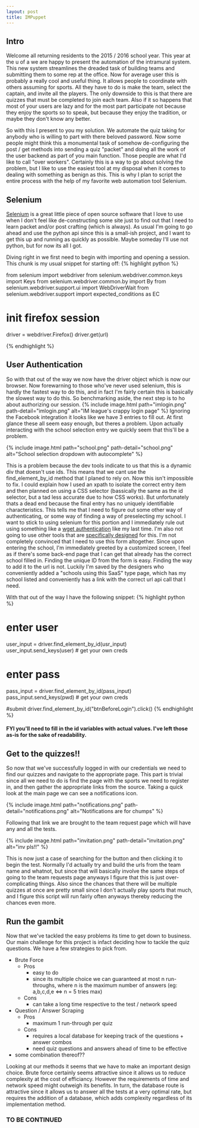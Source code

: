 ```yaml
---
layout: post
title: IMPuppet
---
```


## Intro
Welcome all returning residents to the 2015 / 2016 school year. This year at the u of a we are happy to present the automation of the intramural system. This new system streamlines the dreaded task of building teams and submitting them to some rep at the office. Now for average user this is probably a really cool and useful thing. It allows people to coordinate with others assuming for sports. All they have to do is make the team, select the captain, and invite all the players. The only downside to this is that there are quizzes that must be completed to join each team. Also if it so happens that most of your users are lazy and for the most part participate not because they enjoy the sports so to speak, but because they enjoy the tradition, or maybe they don't know any  better.

So with this I present to you my solution. We automate the quiz taking for anybody who is willing to part with there beloved password. Now some people might think this a monumental task of somehow de-configuring the post / get methods into sending a quiz "packet" and doing all the work of the user backend as part of you main function. Those people are what I'd like to call "over workers". Certainly this is a way to go about solving the problem, but I like to use the easiest tool at my disposal when it comes to dealing with something as benign as this. This is why I plan to script the entire process with the help of my favorite web automation tool Selenium.

## Selenium
[Selenium](https://selenium-python.readthedocs.org/) is a great little piece of open source software that I love to use when I don't feel like de-constructing some site just to find out that I need to learn packet and/or post crafting (which is always). As usual I'm going to go ahead and use the python api since this is a small-ish project, and I want to get this up and running as quickly as possible. Maybe someday I'll use not python, but for now its all I got.

Diving right in we first need to begin with importing and opening a session. This chunk is my usual snippet for starting off:
{% highlight python %}

from selenium import webdriver
from selenium.webdriver.common.keys import Keys
from selenium.webdriver.common.by import By
from selenium.webdriver.support.ui import WebDriverWait
from selenium.webdriver.support import expected_conditions as EC

# init firefox session
driver = webdriver.Firefox()
driver.get(url)

{% endhighlight %}

## User Authentication

So with that out of the way we now have the driver object which is now our browser. Now forewarning to those who've never used selenium, this is hardly the fastest way to do this, and in fact I'm fairly certain this is basically the slowest way to do this. So benchmarking aside, the next step is to ho about authorizing our session.
{% include image.html path="imlogin.png" path-detail="imlogin.png" alt="IM league's crappy login page" %}
Ignoring the Facebook integration it looks like we have 3 entries to fill out. At first glance these all seem easy enough, but theres a problem. Upon actually interacting with the school selection entry we quickly seem that this'll be a problem.

{% include image.html path="school.png" path-detail="school.png" alt="School selection dropdown with autocomplete" %}

This is a problem because the dev tools indicate to us that this is a dynamic div that doesn't use ids. This means that we cant use the find_element_by_id method that I planed to rely on. Now this isn't impossible to fix. I could explain how I used an xpath to isolate the correct entry item and then planned on using a CSS selector (bassically the same as the id selector, but a tad less accurate due to how CSS works). But unfortunately thats a dead end because the final entry has no uniquely identifiable characteristics. This tells me that I need to figure out some other way of authenticating, or some way of finding a way of preselecting my school. I want to stick to using selenium for this portion and I immediately rule out using something like a [wget authentication](http://bvincent1.github.io/2015/07/06/eClass%20for%20lazy%20people.html) like my last time. I'm also not going to use other tools that are [specifically designed](https://github.com/scrapy/loginform) for this. I'm not completely convinced that I need to use this form altogether. Since upon entering the school, I'm immediately greeted by a customized screen, I feel as if there's some back-end page that I can get that already has the correct school filled in. Finding the unique ID from the form is easy. Finding the way to add it to the url is not. Luckily I'm saved by the designers who conveniently added a "schools using this SaaS" type page, which has my school listed and conveniently has a link with the correct url api call that I need.

With that out of the way I have the following snippet:
{% highlight python %}
# enter user
user_input = driver.find_element_by_id(usr_input)
user_input.send_keys(user) # get your own creds

# enter pass
pass_input = driver.find_element_by_id(pass_input)
pass_input.send_keys(pwd) # get your own creds

#submit
driver.find_element_by_id("btnBeforeLogin").click()
{% endhighlight %}

#### FYI you'll need to fill in the id variables with actual values. I've left those as-is for the sake of readability.

## Get to the quizzes!!
So now that we've successfully logged in with our credentials we need to find our quizzes and navigate to the appropriate page. This part is trivial since all we need to do is find the page with the sports we need to register in, and then gather the appropriate links from the source. Taking a quick look at the main page we can see a notifications icon.

{% include image.html path="notifications.png" path-detail="notifications.png" alt="Notifications are for chumps" %}

Following that link we are brought to the team request page which will have any and all the tests.

{% include image.html path="invitation.png" path-detail="invitation.png" alt="inv pls!!" %}

This is now just a case of searching for the button and then clicking it to begin the test. Normally I'd actually try and build the urls from the team name and whatnot, but since that will basically involve the same steps of going to the team requests page anyways I figure that this is just over-complicating things. Also since the chances that there will be multiple quizzes at once are pretty small since I don't actually play sports that much, and I figure this script will run fairly often anyways thereby reducing the chances even more.

## Run the gambit
Now that we've tackled the easy problems its time to get down to business. Our main challenge for this project is infact deciding how to tackle the quiz questions. We have a few strategies to pick from.

- Brute Force
  * Pros
    - easy to do
    - since its multiple choice we can guaranteed at most n run-throughs, where n is the maximum number of answers (eg: a,b,c,d,e <=> n = 5 tries max)
  * Cons
    - can take a long time respective to the test / network speed
- Question / Answer Scraping
  * Pros
    - maximum 1 run-through per quiz
  * Cons
    - requires a local database for keeping track of the questions + answer combos
    - need quiz questions and answers ahead of time to be effective
- some combination thereof??

Looking at our methods it seems that we have to make an important design choice. Brute force certainly seems attractive since it allows us to reduce complexity at the cost of efficiancy. However the requirements of time and network speed might outweigh its benefits. In turn, the database route is attractive since it allows us to answer all the tests at a very optimal rate, but requires the addition of a database, which adds complexity regardless of its implementation method.

### TO BE CONTINUED

